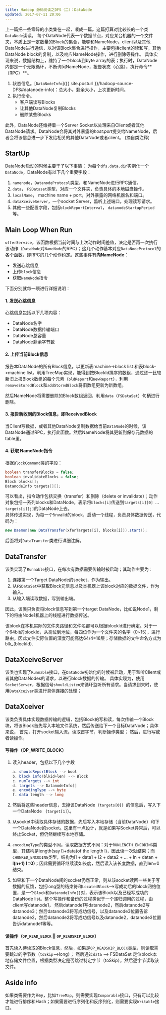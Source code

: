 ```yaml
---
title: Hadoop 源码阅读之DFS（二）：DataNode
updated: 2017-07-11 20:06
---
```


上一篇把一些零碎的小类集在一起，凑成一篇。这篇打算对比较长的一个类`DataNode`读读。
每个DataNode代表一个数据节点，对应某台机器的一个文件夹，本质上是一定数量的Block的集合，能够和NameNode，client以及其他DataNode进行通信，以对该Block集合进行操作，主要包括client的读和写，其他DataNode block的复制，以及响应NameNode操作，进行删除等操作。
具体实现来说，数据结构上，维持了一个block到byte array的表；执行时，DataNode内部是一个无限循环，不断询问NameNode，报告状态（心跳），执行命令**（RPC）**。

1. 状态信息。[`DataNodeInfo`]({{ site.posturl }}/hadoop-source-DFS#datanode-info)：总大小，剩余大小，上次更新时间。
2. 执行命令。
	* 客户端读写Blocks
	* 让其他DataNode复制Blocks
	* 删除某些Blocks

此外，DataNode还维持着一个Server Socket以处理来自Client或者其他DataNode请求。DataNode会将其对外暴露的*host:port*提交给NameNode，后者会将该信息进一步下发给相关的其他DataNode或者client。
(摘自类注释)

## StartUp
DataNode启动的时候主要干了以下事情：
为每个`dfs.data.dir`实例化一个`DataNode`，DataNode有以下几个重要字段：

1. `namenode`，`DatanodeProtocol`类型，和NameNode进行RPC通信。
2. `data`， `FSDataset`类型，对应一个文件夹，负责具体的本地磁盘操作。
3. `localName`， machine name + port，对外暴露的网络机器名和端口。
4. `dataXceiveServer`，一个socket Server，监听上述端口，处理读写请求。
5. 其他一些配置字段，包括`blockReportInterval`， `datanodeStartupPeriod`等。

## Main Loop When Run
`offerService`，该函数根据当前时间与上次动作时间差值，决定是否再一次执行该动作（`DataNode`对`NameNode`的RPC）；这几个动作基本对应`DataNodeProtocol`的各个函数，即RPC的几个动作约定。这些事件有**向NameNode**：

* 发送心跳信息
* 上传`block`信息
* 获取`NameNode`指令

下面分别就每一项进行详细说明：
#### 1. 发送心跳信息
心跳信息包括以下几项内容：

* DataNode名字
* DataNode数据传输端口
* DataNode总容量
* DataNode剩余字节数

#### 2. 上传当前Block信息
报告本DataNode的所有Block信息，以更新表machine->block list 和表block->machine list。利用TreeMap实现，能得到按BlockId排序的数组，通过逐一比较新旧上报Block数组的每个元素（`oldReport`和`newReport`），利用`removeStoredBlock`和`addStoredBlock`将旧数组更新为新数组。

然后NameNode将需要删除的Block数组返回，利用`data`（`FSDataSet`）句柄进行删除。
#### 3. 报告新收到的Block信息，即ReceivedBlock
当Client写数据，或者其他DataNode复制数据给当前`DataNode`的时候，该DataNode通过RPC，执行此函数。然后NameNode将其更新到保存元数据的table里。

#### 4. 获取 NameNode指令
根据`BlockCommand`类的字段：

```Java
boolean transferBlocks = false;
boolean invalidateBlocks = false;
Block blocks[];
DatanodeInfo targets[][];
```
可以看出，指令动作包括交换（transfer）和删除（delete or invalidate）；动作对象包括一系列blocks和DataNode，表示将`blocks[i]`传送到`targets[i][0] `... `targets[i][j]`的DataNode上去。  
具体传送实现，为每一个!invalid的block，启动一个线程，负责具体数据传送，代码为：
```Java
new Daemon(new DataTransfer(xferTargets[i], blocks[i])).start();
```
后面将对`DataTransfer`类进行详细注解。

## DataTransfer
该类实现了`Runnable`接口，在每次有数据需要传输时被启动；其动作主要为：

1. 连接第一个Target DataNode的socket，作为输出。
2. 从`FSDataSet`中获取Block元信息以及本机器上该block对应的数据文件，作为输入。
3. 从输入端读取数据，写到输出端。

因此，该类只负责将block信息写到第一个target DataNode，比如说Node1，剩下的将由Node1机器上的线程进行数据传送。

该block在本机实际的文件夹路径和文件名都可以根据blockId进行确定。对于一个64bit的blockId，从高位到地位，每四位作为一个文件夹的名字（0~15），进行路由，因此文件实际位置的深度可能高达64/4=16层；存储数据的文件命名方式为blk_{blockId}.

## DataXceiveServer
该类也实现了`Runnable`接口，在`DataNode`初始化的时候被启动，用于监听Client或者其他DataNodes的请求，以进行block数据的传输。
具体实现为，使用`SocketServer`，根据信号`shouldListen`来循环监听所有请求。当请求到来时，使用`DataXceiver`类进行具体连接的处理；

## DataXceiver
该类负责具体实现数据传输的逻辑，包括Block的写和读，每次传输一个Block块，将该Block首先写入本地文件系统，然后传送给下一个目标DataNode；具体来说，
首先，打开socket输入流，读取首字节，判断操作类型；
然后，进行写或者读操作。

#### 写操作（OP_WRITE_BLOCK）
1. 读入header，包括以下几个字段

	```Java
	a. shouldReportBlock --> bool
	b. block info(blkid+len) --> Block
	c. numTargets --> int
	d. targets --> DatanodeInfo[]
	e. encodingType --> byte
	f. data length --> long
	```
2. 然后将这些header信息，去掉该DataNode（`targets[0]`）的信息后，写入下一个DataNode （`target[1]`）。
3. 从socket中读取具体存储的数据，先后写入本地存储（当前DataNode）和下一个DataNode的socket。这里有一点设计，就是如果写Socket异常后，可以终止Socket，但仍然继续写本地存储。
4. `encodingType`的类型不同，读取数据方式不同：对于`RUNLENGTH_ENCODING`类型，其结构是length(say l)+data(of the length l)，因此读一次就结束；而`CHUNKED_ENCODING`类型，结构为l1 + data1 + l2 + data2 + ... + ln + datan + **l(n+1) (=0)**；因此需要循环继续读如长度，然后读入该长度数据，直到len=0结束。
5. 如果和下一个DataNode间的socket仍然正常，则从该socket读回一些关于写数据的反馈，包括long型的结束符和`LocatedBlock`-->写成功后的block网络位置，是一个`Block`和`DatanodeInfo[]`对，表示该Block以及已经写成功的DataNode list。整个写操作和备份的过程类似于一个递归调用的过程，由client写datanode1， 然后datanode1写datanode2，然后datanode2写datanode3；然后datanode3将写成功信号，以及datanode3位置告诉datanode2，然后datanode2将写成功信号以及datanode2，datanode3位置告诉datanode1等等。

#### 读操作（`OP_READ_BLOCK` || `OP_READSKIP_BLOCK`）

首先读入待读取的Block信息，然后，如果是`OP_READSKIP_BLOCK`类型，则读取需要跳过的字节数（`toSkip`-->long）；
然后通过`data` --> FSDataSet 定位block本地存储文件位置，根据类型决定是否跳过特定字节（toSkip），然后逐字节读取该文件。

## Aside info
如果类需要作为Key，比如`TreeMap`，则需要实现`Comparable`接口，只有可以比较才能进行排序和Hash；如果需要进行序列化和反序列化，则需要实现`Writable`接口。
					



	





